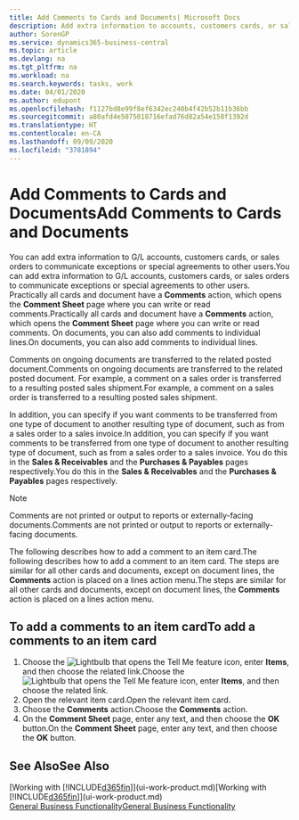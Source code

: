 ```yaml
---
title: Add Comments to Cards and Documents| Microsoft Docs
description: Add extra information to accounts, customers cards, or sales orders to communicate agreements, such as a special price or delivery method, to other users.
author: SorenGP
ms.service: dynamics365-business-central
ms.topic: article
ms.devlang: na
ms.tgt_pltfrm: na
ms.workload: na
ms.search.keywords: tasks, work
ms.date: 04/01/2020
ms.author: edupont
ms.openlocfilehash: f1127bd8e99f8ef6342ec240b4f42b52b11b36bb
ms.sourcegitcommit: a80afd4e5075018716efad76d82a54e158f1392d
ms.translationtype: HT
ms.contentlocale: en-CA
ms.lasthandoff: 09/09/2020
ms.locfileid: "3781894"
---
```

# <a name="add-comments-to-cards-and-documents"></a><span data-ttu-id="885f5-103">Add Comments to Cards and Documents</span><span class="sxs-lookup"><span data-stu-id="885f5-103">Add Comments to Cards and Documents</span></span>
<span data-ttu-id="885f5-104">You can add extra information to G/L accounts, customers cards, or sales orders to communicate exceptions or special agreements to other users.</span><span class="sxs-lookup"><span data-stu-id="885f5-104">You can add extra information to G/L accounts, customers cards, or sales orders to communicate exceptions or special agreements to other users.</span></span>
<span data-ttu-id="885f5-105">Practically all cards and document have a **Comments** action, which opens the **Comment Sheet** page where you can write or read comments.</span><span class="sxs-lookup"><span data-stu-id="885f5-105">Practically all cards and document have a **Comments** action, which opens the **Comment Sheet** page where you can write or read comments.</span></span> <span data-ttu-id="885f5-106">On documents, you can also add comments to individual lines.</span><span class="sxs-lookup"><span data-stu-id="885f5-106">On documents, you can also add comments to individual lines.</span></span>

<span data-ttu-id="885f5-107">Comments on ongoing documents are transferred to the related posted document.</span><span class="sxs-lookup"><span data-stu-id="885f5-107">Comments on ongoing documents are transferred to the related posted document.</span></span> <span data-ttu-id="885f5-108">For example, a comment on a sales order is transferred to a resulting posted sales shipment.</span><span class="sxs-lookup"><span data-stu-id="885f5-108">For example, a comment on a sales order is transferred to a resulting posted sales shipment.</span></span>

<span data-ttu-id="885f5-109">In addition, you can specify if you want comments to be transferred from one type of document to another resulting type of document, such as from a sales order to a sales invoice.</span><span class="sxs-lookup"><span data-stu-id="885f5-109">In addition, you can specify if you want comments to be transferred from one type of document to another resulting type of document, such as from a sales order to a sales invoice.</span></span> <span data-ttu-id="885f5-110">You do this in the **Sales & Receivables** and the **Purchases & Payables** pages respectively.</span><span class="sxs-lookup"><span data-stu-id="885f5-110">You do this in the **Sales & Receivables** and the **Purchases & Payables** pages respectively.</span></span>

> [!NOTE]
> <span data-ttu-id="885f5-111">Comments are not printed or output to reports or externally-facing documents.</span><span class="sxs-lookup"><span data-stu-id="885f5-111">Comments are not printed or output to reports or externally-facing documents.</span></span>

<span data-ttu-id="885f5-112">The following describes how to add a comment to an item card.</span><span class="sxs-lookup"><span data-stu-id="885f5-112">The following describes how to add a comment to an item card.</span></span> <span data-ttu-id="885f5-113">The steps are similar for all other cards and documents, except on document lines, the **Comments** action is placed on a lines action menu.</span><span class="sxs-lookup"><span data-stu-id="885f5-113">The steps are similar for all other cards and documents, except on document lines, the **Comments** action is placed on a lines action menu.</span></span>

## <a name="to-add-a-comments-to-an-item-card"></a><span data-ttu-id="885f5-114">To add a comments to an item card</span><span class="sxs-lookup"><span data-stu-id="885f5-114">To add a comments to an item card</span></span>
1. <span data-ttu-id="885f5-115">Choose the ![Lightbulb that opens the Tell Me feature](media/ui-search/search_small.png "Tell me what you want to do") icon, enter **Items**, and then choose the related link.</span><span class="sxs-lookup"><span data-stu-id="885f5-115">Choose the ![Lightbulb that opens the Tell Me feature](media/ui-search/search_small.png "Tell me what you want to do") icon, enter **Items**, and then choose the related link.</span></span>
2. <span data-ttu-id="885f5-116">Open the relevant item card.</span><span class="sxs-lookup"><span data-stu-id="885f5-116">Open the relevant item card.</span></span>
3. <span data-ttu-id="885f5-117">Choose the **Comments** action.</span><span class="sxs-lookup"><span data-stu-id="885f5-117">Choose the **Comments** action.</span></span>
4. <span data-ttu-id="885f5-118">On the **Comment Sheet** page, enter any text, and then choose the **OK** button.</span><span class="sxs-lookup"><span data-stu-id="885f5-118">On the **Comment Sheet** page, enter any text, and then choose the **OK** button.</span></span>

## <a name="see-also"></a><span data-ttu-id="885f5-119">See Also</span><span class="sxs-lookup"><span data-stu-id="885f5-119">See Also</span></span>
<span data-ttu-id="885f5-120">[Working with [!INCLUDE[d365fin](includes/d365fin_md.md)]](ui-work-product.md)</span><span class="sxs-lookup"><span data-stu-id="885f5-120">[Working with [!INCLUDE[d365fin](includes/d365fin_md.md)]](ui-work-product.md)</span></span>  
[<span data-ttu-id="885f5-121">General Business Functionality</span><span class="sxs-lookup"><span data-stu-id="885f5-121">General Business Functionality</span></span>](ui-across-business-areas.md)
